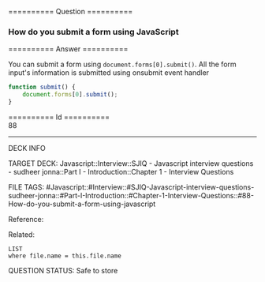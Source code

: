 ========== Question ==========  

### How do you submit a form using JavaScript  

========== Answer ==========  

You can submit a form using `document.forms[0].submit()`. All the form input's information is submitted using onsubmit event handler

```javascript
function submit() {
    document.forms[0].submit();
}
```

========== Id ==========  
88

---

DECK INFO

TARGET DECK: Javascript::Interview::SJIQ - Javascript interview questions - sudheer jonna::Part I - Introduction::Chapter 1 - Interview Questions

FILE TAGS: #Javascript::#Interview::#SJIQ-Javascript-interview-questions-sudheer-jonna::#Part-I-Introduction::#Chapter-1-Interview-Questions::#88-How-do-you-submit-a-form-using-javascript

Reference:

Related:

```dataview
LIST
where file.name = this.file.name
```

QUESTION STATUS: Safe to store

